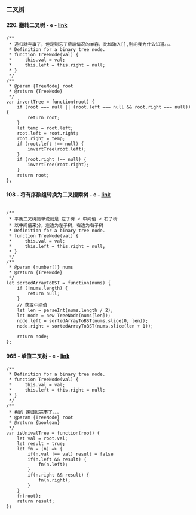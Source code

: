 ### 二叉树

#### 226. 翻转二叉树 - e - [link](https://leetcode-cn.com/problems/invert-binary-tree/)

```
/**
 * 递归就完事了，但是别忘了极端情况的兼容，比如输入[],别问我为什么知道。。。
 * Definition for a binary tree node.
 * function TreeNode(val) {
 *     this.val = val;
 *     this.left = this.right = null;
 * }
 */
/**
 * @param {TreeNode} root
 * @return {TreeNode}
 */
var invertTree = function(root) {
    if (root === null || (root.left === null && root.right === null)) {
        return root;
    }
    let temp = root.left;
    root.left = root.right;
    root.right = temp;
    if (root.left !== null) {
        invertTree(root.left);
    }
    if (root.right !== null) {
        invertTree(root.right);
    }
    return root;
};
```

#### 108 - 将有序数组转换为二叉搜索树 - e - [link](https://leetcode-cn.com/problems/convert-sorted-array-to-binary-search-tree/)
```

/**
 * 平衡二叉树简单说就是 左子树 < 中间值 < 右子树
 * 以中间值来分，左边为左子树，右边为右子树
 * Definition for a binary tree node.
 * function TreeNode(val) {
 *     this.val = val;
 *     this.left = this.right = null;
 * }
 */
/**
 * @param {number[]} nums
 * @return {TreeNode}
 */
let sortedArrayToBST = function(nums) {
    if (!nums.length) {
        return null;
    }
    // 获取中间值
    let len = parseInt(nums.length / 2);
    let node = new TreeNode(nums[len]);
    node.left = sortedArrayToBST(nums.slice(0, len));
    node.right = sortedArrayToBST(nums.slice(len + 1));
    
    return node;
};
```

#### 965 - 单值二叉树 - e - [link](https://leetcode-cn.com/problems/univalued-binary-tree/)
```
/**
 * Definition for a binary tree node.
 * function TreeNode(val) {
 *     this.val = val;
 *     this.left = this.right = null;
 * }
 */
/**
 * 树的 递归就完事了。。。
 * @param {TreeNode} root
 * @return {boolean}
 */
var isUnivalTree = function(root) {
    let val = root.val;
    let result = true;
    let fn = (n) => {
        if(n.val !== val) result = false
        if(n.left && result) {
            fn(n.left);
        }
        if(n.right && result) {
            fn(n.right);
        }
    }
    fn(root);
    return result;
};
```